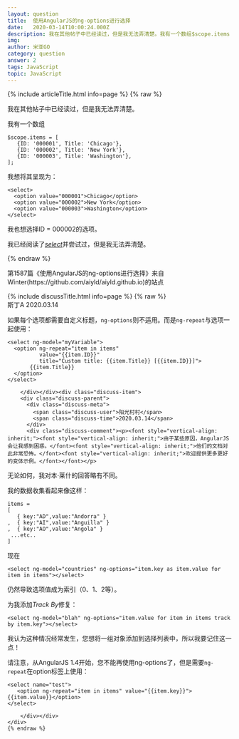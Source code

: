 ```yaml
---
layout: question
title:  使用AngularJS的ng-options进行选择
date:   2020-03-14T10:00:24.000Z
description: 我在其他帖子中已经读过，但是我无法弄清楚。我有一个数组$scope.items = \[   {ID  '000001', Title  'Chi...
img: 
author: 米亚GO
category: question
answer: 2
tags: JavaScript
topic: JavaScript
---
```

<div class="article-root">
  <div class="article">
    {% include articleTitle.html info=page %}
    {% raw %}
    <div class="article-content"><p><font style="vertical-align: inherit;"><font style="vertical-align: inherit;">我在其他帖子中已经读过，但是我无法弄清楚。</font></font></p>

<p><font style="vertical-align: inherit;"><font style="vertical-align: inherit;">我有一个数组</font></font></p>

<pre><code>$scope.items = [<font></font>
   {ID: '000001', Title: 'Chicago'},<font></font>
   {ID: '000002', Title: 'New York'},<font></font>
   {ID: '000003', Title: 'Washington'},<font></font>
];<font></font>
</code></pre>

<p><font style="vertical-align: inherit;"><font style="vertical-align: inherit;">我想将其呈现为：</font></font></p>

<pre><code>&lt;select&gt;<font></font>
  &lt;option value="000001"&gt;Chicago&lt;/option&gt;<font></font>
  &lt;option value="000002"&gt;New York&lt;/option&gt;<font></font>
  &lt;option value="000003"&gt;Washington&lt;/option&gt;<font></font>
&lt;/select&gt;<font></font>
</code></pre>

<p><font style="vertical-align: inherit;"><font style="vertical-align: inherit;">我也想选择ID = 000002的选项。</font></font></p>

<p><font style="vertical-align: inherit;"><font style="vertical-align: inherit;">我已经阅读了</font></font><em><a href="http://docs.angularjs.org/api/ng.directive:select" rel="noreferrer"><font style="vertical-align: inherit;"><font style="vertical-align: inherit;">select</font></font></a></em><font style="vertical-align: inherit;"><font style="vertical-align: inherit;">并尝试过，但是我无法弄清楚。</font></font></p></div>
    {% endraw %}
  </div>
  <p class="winter_mark">第1587篇《使用AngularJS的ng-options进行选择》来自Winter(https://github.com/aiyld/aiyld.github.io)的站点</p>
  <div class="discuss-wrapper">
    {% include discussTitle.html info=page %}
    {% raw %}
    <div class="discuss-list">
    <div class="discuss-item">
        <div class="discuss-parent">
          <div class="discuss-meta">
            <span class="discuss-user">斯丁A</span>
            <span class="discuss-time">2020.03.14</span>
          </div>
          <div class="discuss-comment"><p><font style="vertical-align: inherit;"><font style="vertical-align: inherit;">如果每个选项都需要自定义标题，</font></font><code>ng-options</code><font style="vertical-align: inherit;"><font style="vertical-align: inherit;">则不适用。</font><font style="vertical-align: inherit;">而是</font></font><code>ng-repeat</code><font style="vertical-align: inherit;"><font style="vertical-align: inherit;">与选项一起</font><font style="vertical-align: inherit;">使用</font><font style="vertical-align: inherit;">：</font></font></p>

<pre><code>&lt;select ng-model="myVariable"&gt;<font></font>
  &lt;option ng-repeat="item in items"<font></font>
          value="{{item.ID}}"<font></font>
          title="Custom title: {{item.Title}} [{{item.ID}}]"&gt;<font></font>
       {{item.Title}}<font></font>
  &lt;/option&gt;<font></font>
&lt;/select&gt;<font></font>
</code></pre></div>
        </div></div><div class="discuss-item">
        <div class="discuss-parent">
          <div class="discuss-meta">
            <span class="discuss-user">阳光村村</span>
            <span class="discuss-time">2020.03.14</span>
          </div>
          <div class="discuss-comment"><p><font style="vertical-align: inherit;"><font style="vertical-align: inherit;">由于某些原因，AngularJS会让我感到困惑。</font><font style="vertical-align: inherit;">他们的文档对此非常恐怖。</font><font style="vertical-align: inherit;">欢迎提供更多更好的变体示例。</font></font></p>

<p><font style="vertical-align: inherit;"><font style="vertical-align: inherit;">无论如何，我对本·莱什的回答略有不同。</font></font></p>

<p><font style="vertical-align: inherit;"><font style="vertical-align: inherit;">我的数据收集看起来像这样：</font></font></p>

<pre><code>items =<font></font>
[<font></font>
   { key:"AD",value:"Andorra" }<font></font>
,  { key:"AI",value:"Anguilla" }<font></font>
,  { key:"AO",value:"Angola" }<font></font>
 ...etc..<font></font>
]<font></font>
</code></pre>

<p><font style="vertical-align: inherit;"><font style="vertical-align: inherit;">现在</font></font></p>

<pre><code>&lt;select ng-model="countries" ng-options="item.key as item.value for item in items"&gt;&lt;/select&gt;
</code></pre>

<p><font style="vertical-align: inherit;"><font style="vertical-align: inherit;">仍然导致选项值成为索引（0、1、2等）。</font></font></p>

<p><font style="vertical-align: inherit;"><font style="vertical-align: inherit;">为我</font><font style="vertical-align: inherit;">添加</font></font><em><font style="vertical-align: inherit;"><font style="vertical-align: inherit;">Track By</font></font></em><font style="vertical-align: inherit;"><font style="vertical-align: inherit;">修复：</font></font></p>

<pre><code>&lt;select ng-model="blah" ng-options="item.value for item in items track by item.key"&gt;&lt;/select&gt;
</code></pre>

<p><font style="vertical-align: inherit;"><font style="vertical-align: inherit;">我认为这种情况经常发生，您想将一组对象添加到选择列表中，所以我要记住这一点！</font></font></p>

<p><font style="vertical-align: inherit;"><font style="vertical-align: inherit;">请注意，从AngularJS 1.4开始，您不能再使用ng-options了，但是需要</font></font><code>ng-repeat</code><font style="vertical-align: inherit;"><font style="vertical-align: inherit;">在option标签上使用：</font></font></p>

<pre><code>&lt;select name="test"&gt;<font></font>
   &lt;option ng-repeat="item in items" value="{{item.key}}"&gt;{{item.value}}&lt;/option&gt;<font></font>
&lt;/select&gt;<font></font>
</code></pre></div>
        </div></div>
    </div>
    {% endraw %}
  </div>
<div>
